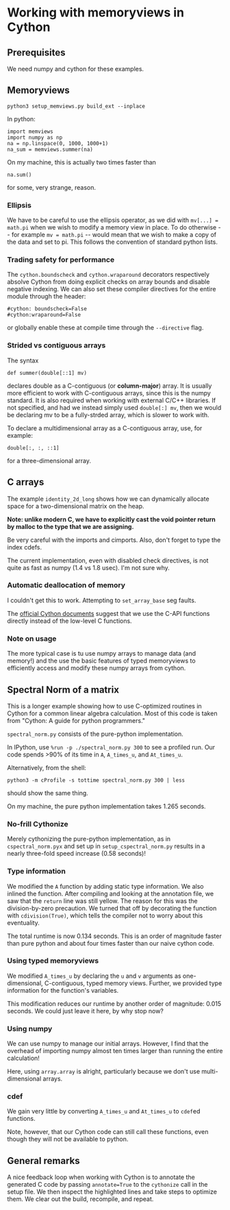 # Working with memoryviews in Cython

## Prerequisites

We need numpy and cython for these examples.

## Memoryviews

```
python3 setup_memviews.py build_ext --inplace
```

In python:

```
import memviews
import numpy as np
na = np.linspace(0, 1000, 1000+1)
na_sum = memviews.summer(na)
```

On my machine, this is actually two times faster than

```
na.sum()
```

for some, very strange, reason.

### Ellipsis

We have to be careful to use the ellipsis operator, as we did with `mv[...] = math.pi` when we wish to modify
a memory view in place. To do otherwise -- for example `mv = math.pi` -- would mean that we wish to make a copy
of the data and set to pi. This follows the convention of standard python lists.

### Trading safety for performance

The `cython.boundscheck` and `cython.wraparound` decorators respectively absolve Cython from doing explicit checks on
array bounds and disable negative indexing. We can also set these compiler directives for the entire module through the
header:

```
#cython: boundscheck=False
#cython:wraparound=False
```

or globally enable these at compile time through the `--directive` flag.

### Strided vs contiguous arrays

The syntax

```
def summer(double[::1] mv)
```

declares double as a C-contiguous (or **column-major**) array. It is usually more efficient to work with C-contiguous
arrays, since this is the numpy standard. It is also required when working with external C/C++ libraries. If not
specified, and had we instead simply used `double[:] mv`, then we would be declaring mv to be a fully-strded array,
which is slower to work with.

To declare a multidimensional array as a C-contiguous array, use, for example:

```
double[:, :, ::1]
```

for a three-dimensional array.

## C arrays

The example `identity_2d_long` shows how we can dynamically allocate space for a two-dimensional matrix on the heap.

**Note: unlike modern C, we have to explicitly cast the void pointer return by malloc to the type that we are assigning.**

Be very careful with the imports and cimports. Also, don't forget to type the index cdefs.

The current implementation, even with disabled check directives, is not quite as fast as numpy (1.4 vs 1.8 usec). I'm not sure why.

### Automatic deallocation of memory

I couldn't get this to work. Attempting to `set_array_base` seg faults.

The [official Cython documents](https://cython.readthedocs.io/en/latest/src/tutorial/memory_allocation.html) suggest that we use the C-API functions directly instead of the low-level C functions.

### Note on usage

The more typical case is tu use numpy arrays to manage data (and memory!) and the use the basic features of typed memoryviews to efficiently access and modify these numpy arrays from cython.

## Spectral Norm of a matrix

This is a longer example showing how to use C-optimized routines in Cython for a common linear algebra calculation. Most of this code is taken from "Cython: A guide for python programmers."

`spectral_norm.py` consists of the pure-python implementation.

In IPython, use `%run -p ./spectral_norm.py 300` to see a profiled run. Our code spends >90% of its time in `A`, `A_times_u`, and `At_times_u`.

Alternatively, from the shell:

`python3 -m cProfile -s tottime spectral_norm.py 300 | less`

should show the same thing.

On my machine, the pure python implementation takes 1.265 seconds.

### No-frill Cythonize

Merely cythonizing the pure-python implementation, as in `cspectral_norm.pyx` and set up in `setup_cspectral_norm.py` results in a nearly three-fold speed increase (0.58 seconds)!

### Type information

We modified the `A` function by adding static type information. We also inlined the function.
After compiling and looking at the annotation file, we saw that the `return` line was still yellow.
The reason for this was the division-by-zero precaution. We turned that off by 
decorating the function with `cdivision(True)`, which tells the compiler not to worry
about this eventuality.

The total runtime is now 0.134 seconds. This is an order of magnitude faster than pure python and about four times faster than our naive cython code.

### Using typed memoryviews

We modified `A_times_u` by declaring the `u` and `v` arguments as one-dimensional, C-contiguous, typed memory views.
Further, we provided type information for the function's variables.

This modification reduces our runtime by another order of magnitude: 0.015 seconds. We could just leave it here, by why stop now?

### Using numpy

We can use numpy to manage our initial arrays. However, I find that the overhead of importing numpy
almost ten times larger than running the entire calculation!

Here, using `array.array` is alright, particularly because we don't use multi-dimensional arrays.

### cdef

We gain very little by converting `A_times_u` and `At_times_u` to `cdef`ed functions.

Note, however, that our Cython code can still call these functions, even though they will
not be available to python.

## General remarks

A nice feedback loop when working with Cython is to annotate the generated C code by passing `annotate=True` to the
`cythonize` call in the setup file. We then inspect the highlighted lines and take steps to optimize them.
We clear out the build, recompile, and repeat.
